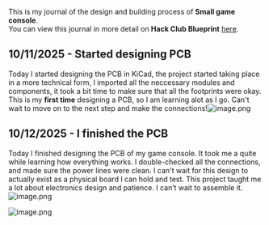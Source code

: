<!--
  ===================    !!READ THIS NOTICE!!   ====================
  DO NOT edit this file manually. Your changes WILL BE OVERWRITTEN!
  This journal is auto generated and updated by Hack Club Blueprint.
  To edit this file, please edit your journal entries on Blueprint.
  ==================================================================
-->

This is my journal of the design and building process of **Small game console**.  
You can view this journal in more detail on **Hack Club Blueprint** [here](https://blueprint.hackclub.com/projects/379).


## 10/11/2025 - Started designing PCB  

Today I started designing the PCB in KiCad, the project started taking place in a more technical form, I imported all the neccessary modules and components, it took a bit time to make sure that all the footprints were okay. This is my **first time** designing a PCB, so I am learning alot as I go. Can't wait to move on to the next step and make the connections!![image.png](https://blueprint.hackclub.com/user-attachments/blobs/proxy/eyJfcmFpbHMiOnsiZGF0YSI6MTU5NCwicHVyIjoiYmxvYl9pZCJ9fQ==--9aa53799ba748cebb8eb5658606ddf4f9212abb6/image.png)
  

## 10/12/2025 - I finished the PCB  

Today I finished designing the PCB of my game console. It took me a quite while learning how everything works. I double-checked all the connections, and made sure the power lines were clean. I can't wait for this design to actually exist as a physical board I can hold and test. This project taught me a lot about electronics design and patience. I can’t wait to assemble it. ![image.png](https://blueprint.hackclub.com/user-attachments/blobs/proxy/eyJfcmFpbHMiOnsiZGF0YSI6MTg2NSwicHVyIjoiYmxvYl9pZCJ9fQ==--1c87a70c7fcc9671e7585e728074bc97ac5c3f7d/image.png)

![image.png](https://blueprint.hackclub.com/user-attachments/blobs/proxy/eyJfcmFpbHMiOnsiZGF0YSI6MTg2NiwicHVyIjoiYmxvYl9pZCJ9fQ==--dc66b244655a8e24753a380320d87a4bd8720654/image.png)

  

